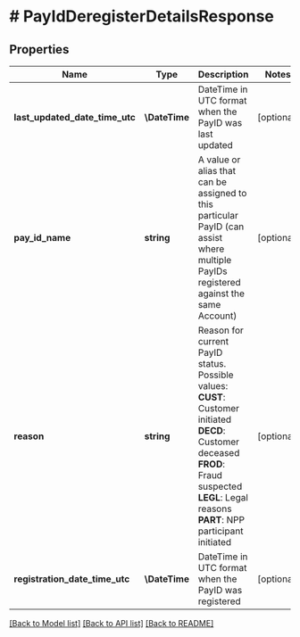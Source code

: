 # # PayIdDeregisterDetailsResponse

## Properties

Name | Type | Description | Notes
------------ | ------------- | ------------- | -------------
**last_updated_date_time_utc** | **\DateTime** | DateTime in UTC format when the PayID was last updated | [optional]
**pay_id_name** | **string** | A value or alias that can be assigned to this particular PayID (can assist where multiple PayIDs registered against the same Account) | [optional]
**reason** | **string** | Reason for current PayID status. Possible values:  **CUST**: Customer initiated  **DECD**: Customer deceased  **FROD**: Fraud suspected  **LEGL**: Legal reasons  **PART**: NPP participant initiated | [optional]
**registration_date_time_utc** | **\DateTime** | DateTime in UTC format when the PayID was registered | [optional]

[[Back to Model list]](../../README.md#models) [[Back to API list]](../../README.md#endpoints) [[Back to README]](../../README.md)
